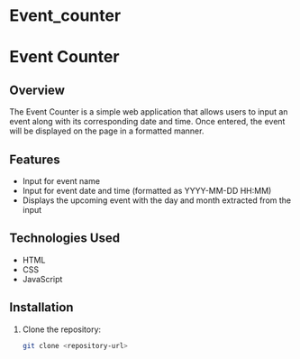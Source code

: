 # Event_counter

# Event Counter

## Overview
The Event Counter is a simple web application that allows users to input an event along with its corresponding date and time. Once entered, the event will be displayed on the page in a formatted manner.

## Features
- Input for event name
- Input for event date and time (formatted as YYYY-MM-DD HH:MM)
- Displays the upcoming event with the day and month extracted from the input

## Technologies Used
- HTML
- CSS
- JavaScript

## Installation
1. Clone the repository:
   ```bash
   git clone <repository-url>
